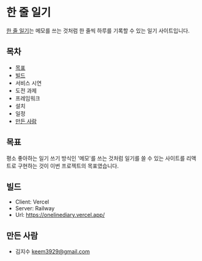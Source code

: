 # 한 줄 일기

[한 줄 일기](https://onelinediary.vercel.app/)는 메모를 쓰는 것처럼 한 줄씩 하루를 기록할 수 있는 일기 사이트입니다.

## 목차

- [목표](#목차)
- [빌드](#빌드)
- 서비스 시연
- 도전 과제
- 프레임워크
- 설치
- 일정
- [만든 사람](#만든-사람)

## 목표

평소 좋아하는 일기 쓰기 방식인 '메모'를 쓰는 것처럼 일기를 쓸 수 있는 사이트를 리액트로 구현하는 것이 이번 프로젝트의 목표였습니다.

## 빌드

- Client: Vercel
- Server: Railway
- Url: <https://onelinediary.vercel.app/>

## 만든 사람

- 김지수 <keem3929@gmail.com>
